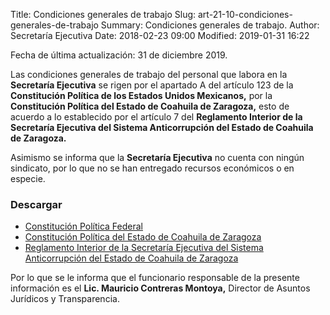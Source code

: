 Title: Condiciones generales de trabajo
Slug: art-21-10-condiciones-generales-de-trabajo
Summary: Condiciones generales de trabajo.
Author: Secretaría Ejecutiva
Date: 2018-02-23 09:00
Modified: 2019-01-31 16:22


Fecha de última actualización: 31 de diciembre 2019.

Las condiciones generales de trabajo del personal que labora en la **Secretaría Ejecutiva** se rigen por el apartado A del artículo 123 de la **Constitución Política de los Estados Unidos Mexicanos,** por la **Constitución Política del Estado de Coahuila de Zaragoza,** esto de acuerdo a lo establecido por el artículo 7 del **Reglamento Interior de la Secretaría Ejecutiva del Sistema Anticorrupción del Estado de Coahuila de Zaragoza.**

Asimismo se informa que la **Secretaría Ejecutiva** no cuenta con ningún sindicato, por lo que no se han entregado recursos económicos o en especie.

### Descargar

* [Constitución Política Federal](../art-21-02-marco-normativo/constitucion-politica-federal.pdf)
* [Constitución Política del Estado de Coahuila de Zaragoza](../art-21-02-marco-normativo/constitucion-politica-del-estado-de-coahuila-de-zaragoza.pdf)
* [Reglamento Interior de la Secretaría Ejecutiva del Sistema Anticorrupción del Estado de Coahuila de Zaragoza](../art-21-02-marco-normativo/reglamento-interior-secretaria-ejecutiva-seacoahuila.pdf)

Por lo que se le informa que el funcionario responsable de la presente información es el **Lic. Mauricio Contreras Montoya,** Director de Asuntos Jurídicos y Transparencia.

